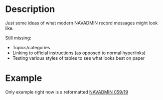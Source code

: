 # Description

Just some ideas of what modern NAVADMIN record messages might look like.

Still missing:

* Topics/categories
* Linking to official instructions (as opposed to normal hyperlinks)
* Testing various styles of tables to see what looks best on paper

# Example

Only example right now is a reformatted [NAVADMIN 059/19](NAVADMIN/2019/059.md)
